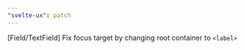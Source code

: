```yaml
---
"svelte-ux": patch
---
```


[Field/TextField] Fix focus target by changing root container to `<label>`
